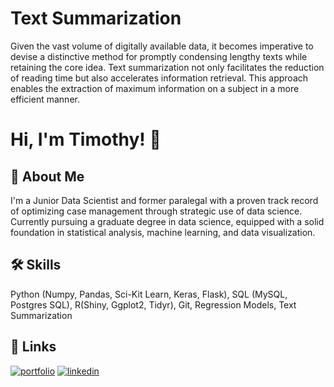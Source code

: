 
# Text Summarization



Given the vast volume of digitally available data, it becomes imperative to devise a distinctive method for promptly condensing lengthy texts while retaining the core idea. Text summarization not only facilitates the reduction of reading time but also accelerates information retrieval. This approach enables the extraction of maximum information on a subject in a more efficient manner.


# Hi, I'm Timothy! 👋


## 🚀 About Me
I'm a Junior Data Scientist and former
paralegal with a proven track record
of optimizing case management
through strategic use of data science.
Currently pursuing a graduate degree
in data science, equipped with a solid
foundation in statistical analysis,
machine learning, and data
visualization.


## 🛠 Skills
Python (Numpy, Pandas, Sci-Kit
Learn, Keras, Flask),
SQL (MySQL, Postgres SQL),
R(Shiny, Ggplot2, Tidyr),
Git, Regression Models, Text Summarization

## 🔗 Links
[![portfolio](https://img.shields.io/badge/my_portfolio-000?style=for-the-badge&logo=ko-fi&logoColor=white)](https://github.com/timmy11803)
[![linkedin](https://img.shields.io/badge/linkedin-0A66C2?style=for-the-badge&logo=linkedin&logoColor=white)](https://www.linkedin.com/in/timothy-b-906982319/)
